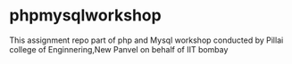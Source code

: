 # phpmysqlworkshop
This assignment repo part of php and Mysql workshop conducted by Pillai college of Enginnering,New Panvel on behalf of IIT bombay
